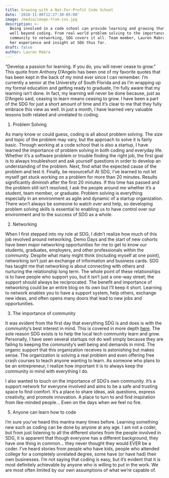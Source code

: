```yaml
---
title: Growing with a Not-For-Profit Code School
date: '2018-11-06T12:27:30-05:00'
image: /media/image-from-ios.jpg
description: >-
  Being involved in a code school can provide learning and growing that extends
  well beyond coding. From real world problem solving to the importance of
  community to networking, SDG covers it all. Team member, Lauren Mabra, shares
  her experience and insight at SDG thus far. 
draft: false
author: Lauren Mabra
---
```

“Develop a passion for learning. If you do, you will never cease to grow.” This quote from Anthony D’Angelo has been one of my favorite quotes that has been kept in the back of my mind ever since I can remember. I’m currently a senior at the University of South Florida and as I’m wrapping up my formal education and getting ready to graduate, I’m fully aware that my learning isn’t done. In fact, my learning will never be done because, just as D’Angelo said, ceasing to learn means ceasing to grow. I have been a part of the SDG for just a short amount of time and it’s clear to me that they fully embrace this view as well. In just a month, I have learned very valuable lessons both related and unrelated to coding. 

1. Problem Solving

As many know or could guess, coding is all about problem solving. The size and topic of the problem may vary, but the approach to solve it is fairly basic. Through working at a code school that is also a startup, I have learned the importance of problem solving in both coding and everyday life. Whether it’s a software problem or trouble finding the right job, the first goal is to always troubleshoot and ask yourself questions in order to develop an understanding of the problem. Next, find what the expected cause of the problem and test it. Finally, be resourceful! At SDG, I’ve learned to not let myself get stuck working on a problem for more than 20 minutes. Results significantly diminish after the first 20 minutes. If this time has passed and the problem still isn’t resolved, I ask the people around me whether it’s a student, team member, or graduate. Problem solving is everything especially in an environment as agile and dynamic of a startup organization. There won’t always be someone to watch over and help, so developing problem solving skills is essential to enabling us to have control over our environment and to the success of SDG as a whole. 

2. Networking

When I first stepped into my role at SDG, I didn’t realize how much of this job revolved around networking. Demo Days and the start of new cohorts have been major networking opportunities for me to get to know our students, graduates, employers, and other professionals within the community. Despite what many might think (including myself at one point), networking isn’t just an exchange of information and business cards. SDG has taught me that networking is about connecting with others and nurturing the relationship long term. The whole point of these relationships is to have people who support you, but it isn’t just a one-way street; the support should always be reciprocated. The benefit and importance of networking could be an entire blog on its own but I’ll keep it short. Learning to network enables you to have a support system, help others, exchange new ideas, and often opens many doors that lead to new jobs and opportunities. 

3. The importance of community 

It was evident from the first day that everything SDG is and does is with the community’s best interest in mind. This is covered in more depth [here](https://suncoast.io/blog/for-the-community-and-by-the-community/). The sole reason SDG exists is to help the local tech community learn and grow. Personally, I have seen several startups not do well simply because they are failing to keeping the community’s well being and demands in mind. The organic support that this organization receives is astonishing but makes sense. The organization is solving a real problem and even offering free crash courses to teach anyone wanting to learn. As someone who plans to be an entrepreneur, I realize how important it is to always keep the community in mind with everything I do. 

I also wanted to touch on the importance of SDG’s own community. It’s a support network for everyone involved and aims to be a safe and trusting space to find comfort. It’s a place to share ideas, ask questions, express creativity, and promote innovation. A place to turn to and find inspiration from like-minded people… Even on the days when we feel no fire. 

5. Anyone can learn how to code

I’m sure you’ve heard this mantra many times before. Learning something new such as coding can be done by anyone at any age. I am not a coder, but from just listening to all the different stories from the people involved in SDG, it is apparent that though everyone has a different background, they have one thing in common… they never thought they would EVER be a coder. I’ve heard stories from people who have kids, people who attended college for a completely unrelated degree, some have (or have had) their own businesses. I’m not saying that coding is easy, but it’s evident that it is most definitely achievable by anyone who is willing to put in the work. We are most often limited by our own assumptions of what we’re capable of.
